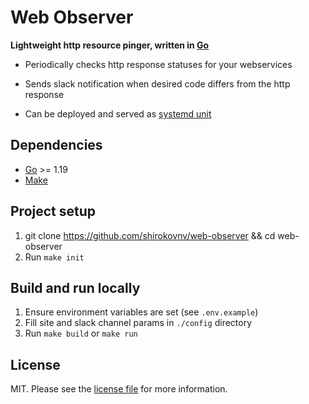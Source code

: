 # Web Observer

**Lightweight http resource pinger, written in [Go][link-go]**

- Periodically checks http response statuses for your webservices

- Sends slack notification when desired code differs from the http response

- Can be deployed and served as [systemd unit][link-systemd]

## Dependencies

- [Go][link-go] >= 1.19
- [Make][link-make]

## Project setup

1. git clone https://github.com/shirokovnv/web-observer && cd web-observer
2. Run `make init`

## Build and run locally

1. Ensure environment variables are set (see `.env.example`)
2. Fill site and slack channel params in `./config` directory
3. Run `make build` or `make run`

## License

MIT. Please see the [license file](license.md) for more information.

[link-go]: https://go.dev/
[link-make]: https://www.gnu.org/software/make/manual/make.html
[link-systemd]: https://systemd.io/
